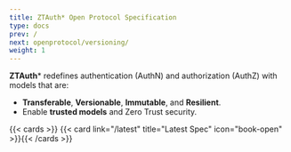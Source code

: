 ```yaml
---
title: ZTAuth* Open Protocol Specification
type: docs
prev: /
next: openprotocol/versioning/
weight: 1
---
```


**ZTAuth*** redefines authentication (AuthN) and authorization (AuthZ) with models that are:

- **Transferable**, **Versionable**, **Immutable**, and **Resilient**.
- Enable **trusted models** and Zero Trust security.

{{< cards >}} {{< card link="/latest" title="Latest Spec" icon="book-open" >}}{{< /cards >}}
